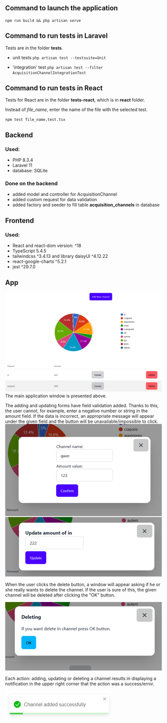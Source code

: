 ## Command to launch the application ##
`npm run build && php artisan serve`

## Command to run tests in Laravel ##
Tests are in the folder **tests**.
- unit tests
  `php artisan test --testsuite=Unit`

- 'integration' test
  `php artisan test --filter AcquisitionChannelIntegrationTest`

## Command to run tests in React ##
Tests for React are in the folder **tests-react**, which is in **react** folder.

Instead of *file_name*, enter the name of the file with the selected test.

`npm test file_name.test.tsx`

## Backend ##
### Used: ###
- PHP 8.3.4
- Laravel 11
- database: SQLite

### Done on the backend ###
- added model and controller for AcquisitionChannel
- added custom request for data validation
- added factory and seeder to fill table **acquisition_channels** in database

## Frontend ##
### Used: ###
- React and react-dom version: ^18
- TypeScript 5.4.5
- tailwindcss ^3.4.13 and library daisyUI ^4.12.22
- react-google-charts ^5.2.1
- jest ^29.7.0

## App ##
![main view](img/main.png)
The main application window is presented above.

The adding and updating forms have field validation added.
Thanks to this, the user cannot, for example, enter a negative number or string in the amount field.
If the data is incorrect, an appropriate message will appear under the given
field and the button will be unavailable/impossible to click.
![add_form](img/addForm.png)
![update_form](img/updateForm.png)

When the user clicks the delete button, a window will appear asking if he
or she really wants to delete the channel. If the user is sure of this, the given channel will be deleted after 
clicking the "OK" button.

![delete_modal](img/deleteModal.png)

Each action: adding, updating or deleting a channel results in displaying a notification in the upper right corner
that the action was a success/error.

![toast](img/toast.png)
